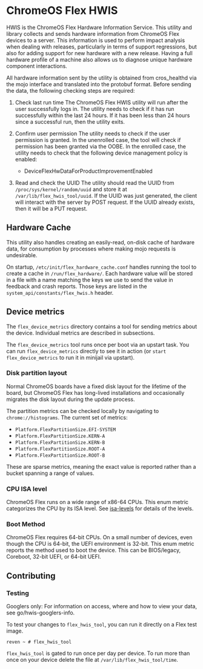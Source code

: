 # ChromeOS Flex HWIS

HWIS is the ChromeOS Flex Hardware Information Service. This utility and
library collects and sends hardware information from ChromeOS Flex devices
to a server. This information is used to perform impact analysis when
dealing with releases, particularly in terms of support regressions, but
also for adding support for new hardware with a new release. Having a full
hardware profile of a machine also allows us to diagnose unique hardware
component interactions.

All hardware information sent by the utility is obtained from cros_healthd
via the mojo interface and translated into the protobuf format. Before
sending the data, the following checking steps are required:

1.  Check last run time
    The ChromeOS Flex HWIS utility will run after the user successfully
    logs in. The utility needs to check if it has run successfully within
    the last 24 hours. If it has been less than 24 hours since a successful
    run, then the utility exits.

2.  Confirm user permission
    The utility needs to check if the user permission is granted. In the
    unenrolled case, the tool will check if permission has been granted
    via the OOBE. In the enrolled case, the utility needs to check that
    the following device management policy is enabled:
    * DeviceFlexHwDataForProductImprovementEnabled

3.  Read and check the UUID
    The utility should read the UUID from `/proc/sys/kernel/random/uuid`
    and store it at `/var/lib/flex_hwis_tool/uuid`. If the UUID was just
    generated, the client will interact with the server by POST request.
    If the UUID already exists, then it will be a PUT request.

## Hardware Cache

This utility also handles creating an easily-read, on-disk cache of hardware
data, for consumption by processes where making mojo requests is undesirable.

On startup, `/etc/init/flex_hardware_cache.conf` handles running the tool to
create a cache in `/run/flex_hardware/`. Each hardware value will be stored in
a file with a name matching the keys we use to send the value in feedback and
crash reports. Those keys are listed in the `system_api/constants/flex_hwis.h`
header.

## Device metrics

The `flex_device_metrics` directory contains a tool for sending metrics
about the device. Individual metrics are described in subsections.

The `flex_device_metrics` tool runs once per boot via an upstart
task. You can run `flex_device_metrics` directly to see it in action (or
`start flex_device_metrics` to run it in minijail via upstart).

### Disk partition layout

Normal ChromeOS boards have a fixed disk layout for the lifetime of the
board, but ChromeOS Flex has long-lived installations and occasionally
migrates the disk layout during the update process.

The partition metrics can be checked locally by navigating to
`chrome://histograms`. The current set of metrics:
* `Platform.FlexPartitionSize.EFI-SYSTEM`
* `Platform.FlexPartitionSize.KERN-A`
* `Platform.FlexPartitionSize.KERN-B`
* `Platform.FlexPartitionSize.ROOT-A`
* `Platform.FlexPartitionSize.ROOT-B`

These are sparse metrics, meaning the exact value is reported rather
than a bucket spanning a range of values.

### CPU ISA level

ChromeOS Flex runs on a wide range of x86-64 CPUs. This enum metric
categorizes the CPU by its ISA level. See [isa-levels] for details of
the levels.

[isa-levels]: https://en.wikipedia.org/wiki/X86-64#Microarchitecture_levels

### Boot Method

ChromeOS Flex requires 64-bit CPUs. On a small number of devices,
even though the CPU is 64-bit, the UEFI environment is 32-bit.
This enum metric reports the method used to boot the device. This can be
BIOS/legacy, Coreboot, 32-bit UEFI, or 64-bit UEFI.

## Contributing

### Testing

Googlers only: For information on access, where and how to view your data,
see go/hwis-googlers-info.

To test your changes to `flex_hwis_tool`, you can run it directly on a Flex
test image.

```
reven ~ # flex_hwis_tool
```

`flex_hwis_tool` is gated to run once per day per device. To run more than once on your device delete the file at `/var/lib/flex_hwis_tool/time`.
